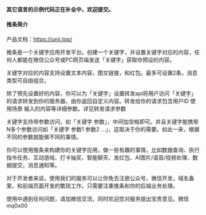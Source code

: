 #### 其它语言的示例代码正在补全中，欢迎提交。

#### 推条简介

产品文档：https://unii.top/

推条是一个关键字应用开发平台。创建一个关键字，并设置关键字对应的内容，任何人都能在微信公众号或PC网页端发送「关键字」获取你预设的内容。

关键字对应的内容支持设置文本内容，图文链接，和红包。最多可设置2条，消息类型可自由组合。

除了预先设置好的内容，你可以为「关键字」设置转发api将用户访问「关键字」的请求转发到你的服务器，由你返回自定义内容。转发给你的请求包含用户ID 使用场景 输入的内容等详细参数。详见转发请求参数

关键字支持带参数访问，如「关键字 参数」，中间加空格即可。并且关键字能携带N多个参数访问如「关键字 参数1 参数2 ...」，这取决于你的需要。如此一来，根据不同的参数就能做不同的事情。

你可以使用推条来构建你的关键字应用，做一些有趣的事情，比如数据查询、执行指令任务、互动游戏、打卡抽奖、智能聊天、发红包、AI图片/语音/视频处理、数据提交，消息通知等。

对于开发者来说，使用我们的服务可以让你免去注册公众号，微信开发，域名备案，和前端页面开发的繁琐工作。只需要注重推条和你的后端业务处理。

使用中遇到任何问题，请加微信交流，同时欢迎您对服务提出宝贵意见。微信mq0x00